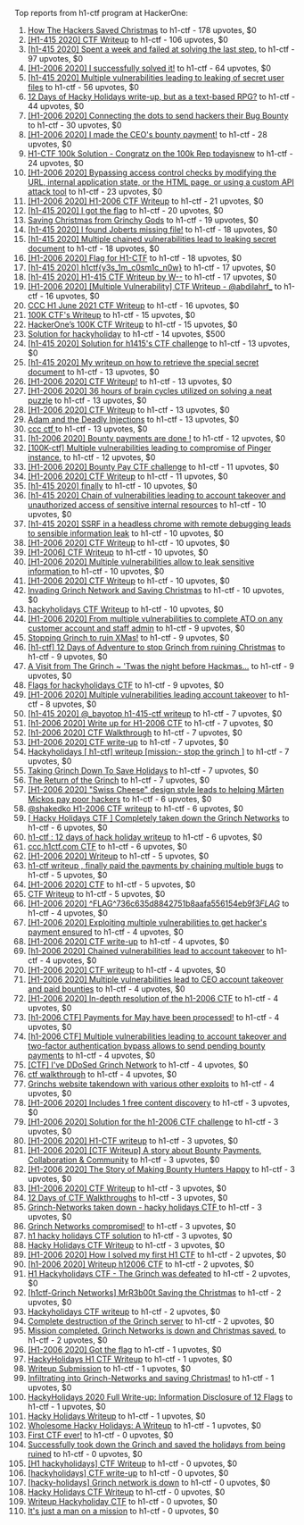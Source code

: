 Top reports from h1-ctf program at HackerOne:

1. [How The Hackers Saved Christmas](https://hackerone.com/reports/1069335) to h1-ctf - 178 upvotes, $0
2. [[H1-415 2020] CTF Writeup](https://hackerone.com/reports/776634) to h1-ctf - 106 upvotes, $0
3. [[h1-415 2020] Spent a week and failed at solving the last step.](https://hackerone.com/reports/781265) to h1-ctf - 97 upvotes, $0
4. [[H1-2006 2020] I successfully solved it!](https://hackerone.com/reports/887818) to h1-ctf - 64 upvotes, $0
5. [[h1-415 2020] Multiple vulnerabilities leading to leaking of secret user files](https://hackerone.com/reports/780036) to h1-ctf - 56 upvotes, $0
6. [12 Days of Hacky Holidays write-up, but as a text-based RPG?](https://hackerone.com/reports/1066851) to h1-ctf - 44 upvotes, $0
7. [[H1-2006 2020]  Connecting the dots to send hackers their Bug Bounty](https://hackerone.com/reports/889886) to h1-ctf - 30 upvotes, $0
8. [[H1-2006 2020] I made the CEO's bounty payment!](https://hackerone.com/reports/887816) to h1-ctf - 28 upvotes, $0
9. [H1-CTF 100k Solution - Congratz on the 100k Rep todayisnew](https://hackerone.com/reports/1216408) to h1-ctf - 24 upvotes, $0
10. [[H1-2006 2020] Bypassing access control checks by modifying the URL, internal application state, or the HTML page, or using a custom API attack tool](https://hackerone.com/reports/895172) to h1-ctf - 23 upvotes, $0
11. [[H1-2006 2020] H1-2006 CTF Writeup](https://hackerone.com/reports/887611) to h1-ctf - 21 upvotes, $0
12. [[h1-415 2020] I got the flag](https://hackerone.com/reports/777099) to h1-ctf - 20 upvotes, $0
13. [Saving Christmas from Grinchy Gods](https://hackerone.com/reports/1434017) to h1-ctf - 19 upvotes, $0
14. [[h1-415 2020] I found Joberts missing file!](https://hackerone.com/reports/780676) to h1-ctf - 18 upvotes, $0
15. [[h1-415 2020] Multiple chained vulnerabilities lead to leaking secret document](https://hackerone.com/reports/777241) to h1-ctf - 18 upvotes, $0
16. [[H1-2006 2020] Flag for H1-CTF](https://hackerone.com/reports/888141) to h1-ctf - 18 upvotes, $0
17. [[h1-415 2020] h1ctf{y3s_1m_c0sm1c_n0w}](https://hackerone.com/reports/781253) to h1-ctf - 17 upvotes, $0
18. [[h1-415 2020] H1-415 CTF Writeup by W--](https://hackerone.com/reports/780285) to h1-ctf - 17 upvotes, $0
19. [[H1-2006 2020] [Multiple Vulnerability] CTF Writeup - @abdilahrf_](https://hackerone.com/reports/888484) to h1-ctf - 16 upvotes, $0
20. [CCC H1 June 2021 CTF Writeup](https://hackerone.com/reports/1217114) to h1-ctf - 16 upvotes, $0
21. [100K CTF's Writeup](https://hackerone.com/reports/1216591) to h1-ctf - 15 upvotes, $0
22. [HackerOne’s 100K CTF Writeup](https://hackerone.com/reports/1218708) to h1-ctf - 15 upvotes, $0
23. [Solution for hackyholiday](https://hackerone.com/reports/1065495) to h1-ctf - 14 upvotes, $500
24. [[h1-415 2020] Solution for h1415's CTF challenge](https://hackerone.com/reports/776699) to h1-ctf - 13 upvotes, $0
25. [[h1-415 2020] My writeup on how to retrieve the special secret document](https://hackerone.com/reports/776684) to h1-ctf - 13 upvotes, $0
26. [[H1-2006 2020] CTF Writeup!](https://hackerone.com/reports/889293) to h1-ctf - 13 upvotes, $0
27. [[H1-2006 2020]  36 hours of brain cycles utilized on solving a neat puzzle](https://hackerone.com/reports/889793) to h1-ctf - 13 upvotes, $0
28. [[H1-2006 2020] CTF Writeup](https://hackerone.com/reports/888939) to h1-ctf - 13 upvotes, $0
29. [Adam and the  Deadly  Injections](https://hackerone.com/reports/1217702) to h1-ctf - 13 upvotes, $0
30. [ccc ctf ](https://hackerone.com/reports/1216085) to h1-ctf - 13 upvotes, $0
31. [[h1-2006 2020] Bounty payments are done !](https://hackerone.com/reports/895824) to h1-ctf - 12 upvotes, $0
32. [[100K-ctf] Multiple vulnerabilities leading to compromise of Pinger instance.](https://hackerone.com/reports/1215867) to h1-ctf - 12 upvotes, $0
33. [[H1-2006 2020] Bounty Pay CTF challenge](https://hackerone.com/reports/895798) to h1-ctf - 11 upvotes, $0
34. [[H1-2006 2020] CTF Writeup](https://hackerone.com/reports/893305) to h1-ctf - 11 upvotes, $0
35. [[h1-415 2020] finally](https://hackerone.com/reports/779910) to h1-ctf - 10 upvotes, $0
36. [[h1-415 2020] Chain of vulnerabilities leading to account takeover and unauthorized access of sensitive internal resources](https://hackerone.com/reports/781281) to h1-ctf - 10 upvotes, $0
37. [[h1-415 2020] SSRF in a headless chrome with remote debugging leads to sensible information leak](https://hackerone.com/reports/781295) to h1-ctf - 10 upvotes, $0
38. [[H1-2006 2020]   CTF Writeup](https://hackerone.com/reports/887766) to h1-ctf - 10 upvotes, $0
39. [[H1-2006] CTF Writeup](https://hackerone.com/reports/895778) to h1-ctf - 10 upvotes, $0
40. [[H1-2006 2020] Multiple vulnerabilities allow to leak sensitive information ](https://hackerone.com/reports/895202) to h1-ctf - 10 upvotes, $0
41. [[H1-2006 2020] CTF Writeup](https://hackerone.com/reports/888253) to h1-ctf - 10 upvotes, $0
42. [Invading Grinch Network and Saving Christmas](https://hackerone.com/reports/1065829) to h1-ctf - 10 upvotes, $0
43. [hackyholidays CTF Writeup](https://hackerone.com/reports/1069080) to h1-ctf - 10 upvotes, $0
44. [[H1-2006 2020] From multiple vulnerabilities to complete ATO on any customer account and staff admin](https://hackerone.com/reports/894863) to h1-ctf - 9 upvotes, $0
45. [Stopping Grinch to ruin XMas!](https://hackerone.com/reports/1065485) to h1-ctf - 9 upvotes, $0
46. [[h1-ctf] 12 Days of Adventure to stop Grinch from ruining Christmas](https://hackerone.com/reports/1067087) to h1-ctf - 9 upvotes, $0
47. [A Visit from The Grinch ~ 'Twas the night before Hackmas...](https://hackerone.com/reports/1067912) to h1-ctf - 9 upvotes, $0
48. [Flags for hackyholidays CTF](https://hackerone.com/reports/1065516) to h1-ctf - 9 upvotes, $0
49. [[H1-2006 2020]  Multiple vulnerabilities leading account takeover](https://hackerone.com/reports/887700) to h1-ctf - 8 upvotes, $0
50. [[h1-415 2020] @_bayotop h1-415-ctf writeup](https://hackerone.com/reports/779113) to h1-ctf - 7 upvotes, $0
51. [[h1-2006 2020] Write up for H1-2006 CTF](https://hackerone.com/reports/895772) to h1-ctf - 7 upvotes, $0
52. [[h1-2006 2020] CTF Walkthrough](https://hackerone.com/reports/895780) to h1-ctf - 7 upvotes, $0
53. [[H1-2006 2020] CTF write-up](https://hackerone.com/reports/894604) to h1-ctf - 7 upvotes, $0
54. [Hackyholidays [ h1-ctf] writeup [mission:- stop the grinch ]](https://hackerone.com/reports/1069396) to h1-ctf - 7 upvotes, $0
55. [Taking Grinch Down To Save Holidays](https://hackerone.com/reports/1067037) to h1-ctf - 7 upvotes, $0
56. [The Return of the Grinch](https://hackerone.com/reports/1433581) to h1-ctf - 7 upvotes, $0
57. [[H1-2006 2020]  "Swiss Cheese" design style leads to helping Mårten Mickos pay poor hackers](https://hackerone.com/reports/890272) to h1-ctf - 6 upvotes, $0
58. [@shakedko H1-2006 CTF writeup](https://hackerone.com/reports/894623) to h1-ctf - 6 upvotes, $0
59. [[ Hacky Holidays CTF ] Completely taken down the Grinch Networks](https://hackerone.com/reports/1066914) to h1-ctf - 6 upvotes, $0
60. [h1-ctf : 12 days of hack holiday writeup](https://hackerone.com/reports/1069175) to h1-ctf - 6 upvotes, $0
61. [ccc.h1ctf.com CTF](https://hackerone.com/reports/1215919) to h1-ctf - 6 upvotes, $0
62. [[H1-2006 2020] Writeup](https://hackerone.com/reports/894170) to h1-ctf - 5 upvotes, $0
63. [h1-ctf writeup , finally paid the payments by chaining multiple bugs](https://hackerone.com/reports/894110) to h1-ctf - 5 upvotes, $0
64. [[H1-2006 2020] CTF](https://hackerone.com/reports/887993) to h1-ctf - 5 upvotes, $0
65. [CTF Writeup](https://hackerone.com/reports/1066233) to h1-ctf - 5 upvotes, $0
66. [[H1-2006 2020]  ^FLAG^736c635d8842751b8aafa556154eb9f3$FLAG$](https://hackerone.com/reports/888331) to h1-ctf - 4 upvotes, $0
67. [[H1-2006 2020] Exploiting multiple vulnerabilities to get hacker's payment ensured](https://hackerone.com/reports/894949) to h1-ctf - 4 upvotes, $0
68. [[H1-2006 2020] CTF write-up](https://hackerone.com/reports/890555) to h1-ctf - 4 upvotes, $0
69. [[h1-2006 2020]  Chained vulnerabilities lead to account takeover](https://hackerone.com/reports/895650) to h1-ctf - 4 upvotes, $0
70. [[H1-2006 2020] CTF writeup](https://hackerone.com/reports/892632) to h1-ctf - 4 upvotes, $0
71. [[H1-2006 2020]  Multiple vulnerabilities lead to CEO account takeover and paid bounties](https://hackerone.com/reports/890196) to h1-ctf - 4 upvotes, $0
72. [[H1-2006 2020] In-depth resolution of the h1-2006 CTF](https://hackerone.com/reports/894174) to h1-ctf - 4 upvotes, $0
73. [[h1-2006 CTF] Payments for May have been processed!](https://hackerone.com/reports/894165) to h1-ctf - 4 upvotes, $0
74. [[h1-2006 CTF] Multiple vulnerabilities leading to account takeover and two-factor authentication bypass allows to send pending bounty payments](https://hackerone.com/reports/895722) to h1-ctf - 4 upvotes, $0
75. [[CTF] I've DDoSed Grinch Network](https://hackerone.com/reports/1065493) to h1-ctf - 4 upvotes, $0
76. [ctf walkthrough](https://hackerone.com/reports/1065468) to h1-ctf - 4 upvotes, $0
77. [Grinchs website takendown with various other exploits](https://hackerone.com/reports/1069034) to h1-ctf - 4 upvotes, $0
78. [[H1-2006 2020]  Includes 1 free content discovery](https://hackerone.com/reports/894198) to h1-ctf - 3 upvotes, $0
79. [[H1-2006 2020] Solution for the h1-2006 CTF challenge](https://hackerone.com/reports/891093) to h1-ctf - 3 upvotes, $0
80. [[H1-2006 2020]  H1-CTF writeup](https://hackerone.com/reports/887889) to h1-ctf - 3 upvotes, $0
81. [[H1-2006 2020] [CTF Writeup] A story about Bounty Payments, Collaboration & Community](https://hackerone.com/reports/892337) to h1-ctf - 3 upvotes, $0
82. [[H1-2006 2020]  The Story of Making Bounty Hunters Happy](https://hackerone.com/reports/889333) to h1-ctf - 3 upvotes, $0
83. [[H1-2006 2020] CTF Writeup](https://hackerone.com/reports/893395) to h1-ctf - 3 upvotes, $0
84. [12 Days of CTF Walkthroughs](https://hackerone.com/reports/1068433) to h1-ctf - 3 upvotes, $0
85. [Grinch-Networks taken down - hacky holidays CTF ](https://hackerone.com/reports/1069189) to h1-ctf - 3 upvotes, $0
86. [Grinch Networks compromised!](https://hackerone.com/reports/1066504) to h1-ctf - 3 upvotes, $0
87. [h1 hacky holidays CTF solution](https://hackerone.com/reports/1065517) to h1-ctf - 3 upvotes, $0
88. [Hacky Holidays CTF Writeup](https://hackerone.com/reports/1066801) to h1-ctf - 3 upvotes, $0
89. [[H1-2006 2020] How I solved my first H1 CTF](https://hackerone.com/reports/895587) to h1-ctf - 2 upvotes, $0
90. [[h1-2006 2020]  Writeup h12006 CTF](https://hackerone.com/reports/895795) to h1-ctf - 2 upvotes, $0
91. [H1 Hackyholidays CTF - The Grinch was defeated](https://hackerone.com/reports/1069467) to h1-ctf - 2 upvotes, $0
92. [[h1ctf-Grinch Networks] MrR3b00t Saving the Christmas](https://hackerone.com/reports/1068934) to h1-ctf - 2 upvotes, $0
93. [Hackyholidays CTF writeup](https://hackerone.com/reports/1065583) to h1-ctf - 2 upvotes, $0
94. [Complete destruction of the Grinch server](https://hackerone.com/reports/1065885) to h1-ctf - 2 upvotes, $0
95. [Mission completed. Grinch Networks is down and Christmas saved.](https://hackerone.com/reports/1067090) to h1-ctf - 2 upvotes, $0
96. [[H1-2006 2020]  Got the flag](https://hackerone.com/reports/887744) to h1-ctf - 1 upvotes, $0
97. [HackyHolidays H1 CTF Writeup](https://hackerone.com/reports/1068881) to h1-ctf - 1 upvotes, $0
98. [Writeup Submission](https://hackerone.com/reports/1068880) to h1-ctf - 1 upvotes, $0
99. [Infiltrating into Grinch-Networks and saving Christmas!](https://hackerone.com/reports/1069141) to h1-ctf - 1 upvotes, $0
100. [HackyHolidays 2020 Full Write-up: Information Disclosure of 12 Flags](https://hackerone.com/reports/1068434) to h1-ctf - 1 upvotes, $0
101. [Hacky Holidays Writeup](https://hackerone.com/reports/1067835) to h1-ctf - 1 upvotes, $0
102. [Wholesome Hacky Holidays: A Writeup](https://hackerone.com/reports/1066135) to h1-ctf - 1 upvotes, $0
103. [First CTF ever!](https://hackerone.com/reports/1069263) to h1-ctf - 0 upvotes, $0
104. [Successfully took down the Grinch and saved the holidays from being ruined](https://hackerone.com/reports/1067530) to h1-ctf - 0 upvotes, $0
105. [[H1 hackyholidays] CTF Writeup](https://hackerone.com/reports/1069171) to h1-ctf - 0 upvotes, $0
106. [[hackyholidays] CTF write-up](https://hackerone.com/reports/1069376) to h1-ctf - 0 upvotes, $0
107. [[hacky-holidays] Grinch network is down](https://hackerone.com/reports/1066206) to h1-ctf - 0 upvotes, $0
108. [Hacky Holidays CTF Writeup](https://hackerone.com/reports/1066007) to h1-ctf - 0 upvotes, $0
109. [Writeup Hackyholiday CTF](https://hackerone.com/reports/1065731) to h1-ctf - 0 upvotes, $0
110. [It's just a man on a mission](https://hackerone.com/reports/1069388) to h1-ctf - 0 upvotes, $0
